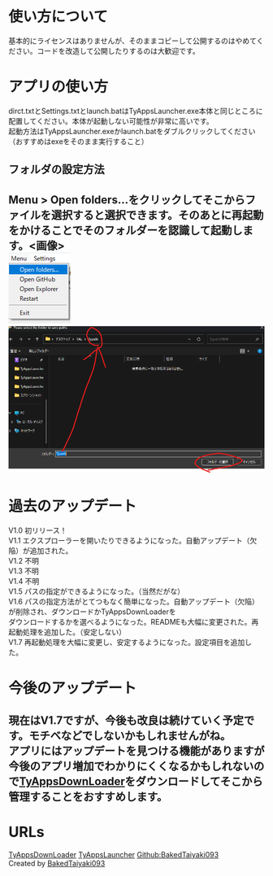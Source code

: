 # 使い方について
基本的にライセンスはありませんが、そのままコピーして公開するのはやめてください。コードを改造して公開したりするのは大歓迎です。  
# アプリの使い方
dirct.txtとSettings.txtとlaunch.batはTyAppsLauncher.exe本体と同じところに配置してください。本体が起動しない可能性が非常に高いです。  
起動方法はTyAppsLauncher.exeかlaunch.batをダブルクリックしてください（おすすめはexeをそのまま実行すること）
## フォルダの設定方法
Menu > Open folders...をクリックしてそこからファイルを選択すると選択できます。そのあとに再起動をかけることでそのフォルダーを認識して起動します。<画像>  
![説明1](assets\picture1.png)  
![説明2](assets\picture2.png)
---
# 過去のアップデート
V1.0 初リリース！  
V1.1 エクスプローラーを開いたりできるようになった。自動アップデート（欠陥）が追加された。  
V1.2 不明  
V1.3 不明  
V1.4 不明  
V1.5 パスの指定ができるようになった。（当然だがな）  
V1.6 パスの指定方法がとてつもなく簡単になった。自動アップデート（欠陥）が削除され、ダウンロードかTyAppsDownLoaderを  
ダウンロードするかを選べるようになった。READMEも大幅に変更された。再起動処理を追加した。（安定しない）  
V1.7 再起動処理を大幅に変更し、安定するようになった。設定項目を追加した。

# 今後のアップデート
現在はV1.7ですが、今後も改良は続けていく予定です。モチベなどでしないかもしれませんがね。  
アプリにはアップデートを見つける機能がありますが今後のアプリ増加でわかりにくくなるかもしれないので[TyAppsDownLoader](https://github.com/BakedTaiyaki093/TyAppsDownloader)をダウンロードしてそこから管理することをおすすめします。
---
# URLs
[TyAppsDownLoader](https://github.com/BakedTaiyaki093/TyAppsDownloader)
[TyAppsLauncher](https://github.com/BakedTaiyaki093/TyAppsLauncher)
[Github:BakedTaiyaki093](https://github.com/BakedTaiyaki093)  
Created by [BakedTaiyaki093](https://github.com/BakedTaiyaki093)